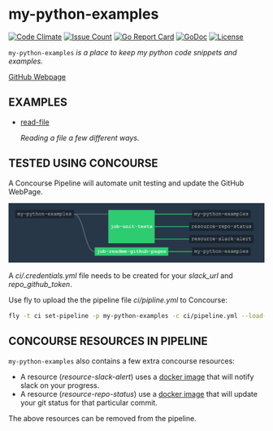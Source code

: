 # my-python-examples

[![Code Climate](https://codeclimate.com/github/JeffDeCola/my-python-examples/badges/gpa.svg)](https://codeclimate.com/github/JeffDeCola/my-python-examples)
[![Issue Count](https://codeclimate.com/github/JeffDeCola/my-python-examples/badges/issue_count.svg)](https://codeclimate.com/github/JeffDeCola/my-python-examples/issues)
[![Go Report Card](https://goreportcard.com/badge/jeffdecola/my-python-examples)](https://goreportcard.com/report/jeffdecola/my-python-examples)
[![GoDoc](https://godoc.org/github.com/JeffDeCola/my-python-examples?status.svg)](https://godoc.org/github.com/JeffDeCola/my-python-examples)
[![License](http://img.shields.io/:license-mit-blue.svg)](http://jeffdecola.mit-license.org)

`my-python-examples` _is a place to keep my python code snippets and examples._

[GitHub Webpage](https://jeffdecola.github.io/my-python-examples/)

## EXAMPLES

* [read-file](https://github.com/JeffDeCola/my-python-examples/tree/master/read-file)

  _Reading a file a few different ways._

## TESTED USING CONCOURSE

A Concourse Pipeline will automate unit testing and update the GitHub WebPage.

![IMAGE - my-python-examples concourse ci piepline - IMAGE](docs/pics/my-python-examples-pipeline.jpg)

A _ci/.credentials.yml_ file needs to be created for your _slack_url_ and _repo_github_token_.

Use fly to upload the the pipeline file _ci/pipline.yml_ to Concourse:

```bash
fly -t ci set-pipeline -p my-python-examples -c ci/pipeline.yml --load-vars-from ci/.credentials.yml
```

## CONCOURSE RESOURCES IN PIPELINE

`my-python-examples` also contains a few extra concourse resources:

* A resource (_resource-slack-alert_) uses a [docker image](https://hub.docker.com/r/cfcommunity/slack-notification-resource)
  that will notify slack on your progress.
* A resource (_resource-repo-status_) use a [docker image](https://hub.docker.com/r/dpb587/github-status-resource)
  that will update your git status for that particular commit.

The above resources can be removed from the pipeline.
